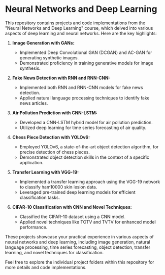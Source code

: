 # Neural Networks and Deep Learning

This repository contains projects and code implementations from the "Neural Networks and Deep Learning" course, which delved into various aspects of deep learning and neural networks. Here are the key highlights:

1. **Image Generation with GANs:**
   - Implemented Deep Convolutional GAN (DCGAN) and AC-GAN for generating synthetic images.
   - Demonstrated proficiency in training generative models for image synthesis.

2. **Fake News Detection with RNN and RNN-CNN:**
   - Implemented both RNN and RNN-CNN models for fake news detection.
   - Applied natural language processing techniques to identify fake news articles.

3. **Air Pollution Prediction with CNN-LSTM:**
   - Developed a CNN-LSTM hybrid model for air pollution prediction.
   - Utilized deep learning for time series forecasting of air quality.

4. **Chess Piece Detection with YOLOv6:**
   - Employed YOLOv6, a state-of-the-art object detection algorithm, for precise detection of chess pieces.
   - Demonstrated object detection skills in the context of a specific application.

5. **Transfer Learning with VGG-19:**
   - Implemented a transfer learning approach using the VGG-19 network to classify ham10000 skin lesion data.
   - Leveraged pre-trained deep learning models for efficient classification tasks.

6. **CIFAR-10 Classification with CNN and Novel Techniques:**
   - Classified the CIFAR-10 dataset using a CNN model.
   - Applied novel techniques like TOTV and TVTV for enhanced model performance.

These projects showcase your practical experience in various aspects of neural networks and deep learning, including image generation, natural language processing, time series forecasting, object detection, transfer learning, and novel techniques for classification.

Feel free to explore the individual project folders within this repository for more details and code implementations.

